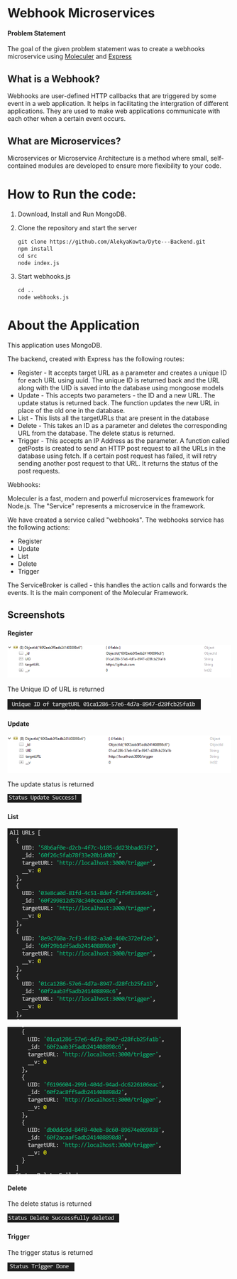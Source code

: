 # Webhook Microservices

#### Problem Statement

The goal of the given problem statement was to create a webhooks microservice using [Moleculer](https://moleculer.services/) and [Express](https://expressjs.com/) 

## What is a Webhook?

Webhooks are user-defined HTTP callbacks that are triggered by some event in a web application. It helps in facilitating the intergration of different applications. They are used to make web applications communicate with each other when a certain event occurs.

## What are Microservices?

Microservices or Microservice Architecture is a method where small, self-contained modules are developed to ensure more flexibility to your code.

# How to Run the code:

1. Download, Install and Run MongoDB.

2. Clone the repository and start the server

   ```
   git clone https://github.com/AlekyaKowta/Dyte---Backend.git
   npm install
   cd src 
   node index.js
   ```

3. Start webhooks.js

   ```
   cd ..
   node webhooks.js
   ```

# About the Application

This application uses MongoDB.

The backend, created with Express has the following routes:

- Register - It accepts target URL as a parameter and creates a unique ID for each URL using uuid. The unique ID is returned back and the URL along with the UID is saved into the database using mongoose models
- Update - This accepts two parameters - the ID and a new URL. The update status is returned back. The function updates the new URL in place of the old one in the database.
- List - This lists all the targetURLs that are present in the database
- Delete - This takes an ID as a parameter and deletes the corresponding URL from the database. The delete status is returned.
- Trigger - This accepts an IP Address as the parameter. A function called getPosts is created to send an HTTP post request to all the URLs in the database using fetch. If a certain post request has failed, it will retry sending another post request to that URL. It returns the status of the post requests.

Webhooks:

Moleculer is a fast, modern and powerful microservices framework for Node.js. The "Service" represents a microservice in the framework.

We have created a service called "webhooks". The webhooks service has the following actions:

- Register
- Update
- List
- Delete
- Trigger

The ServiceBroker is called - this handles the action calls and forwards the events. It is the main component of the Molecular Framework. 

## Screenshots

#### Register

![image-20210717153322620](/assets/image-20210717153322620.png)

The Unique ID of URL is returned

![image-20210717153421114](/assets/image-20210717153421114.png)

#### Update

![image-20210717153936401](/assets/image-20210717153936401.png)

The update status is returned

![image-20210717154003860](/assets/image-20210717154003860.png)

#### List

![image-20210717154116609](/assets/image-20210717154116609.png)

![image-20210717154152653](/assets/image-20210717154152653.png)

#### Delete

The delete status is returned

![image-20210717154311709](/assets/image-20210717154311709.png)

#### Trigger

The trigger status is returned

![image-20210717154405876](/assets/image-20210717154405876.png)

